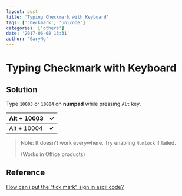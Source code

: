 ```yaml
---
layout: post
title: 'Typing Checkmark with Keyboard'
tags: ['checkmark', 'unicode']
categories: ['others']
date: '2017-06-08 13:31'
author: 'GaryNg'
---
```


# Typing Checkmark with Keyboard
## Solution
Type `10003` or `10004` on **numpad** while pressing `Alt` key.

Alt + 10003 | ✓
------------|--
Alt + 10004 | ✔

> Note: It doesn't work everywhere.
> Try enabling `Numlock` if failed.
>
> (Works in Office products)

## Reference
[How can i put the "tick mark" sign in ascii code?](https://answers.yahoo.com/question/index?qid=20100304034952AAXauv8)
